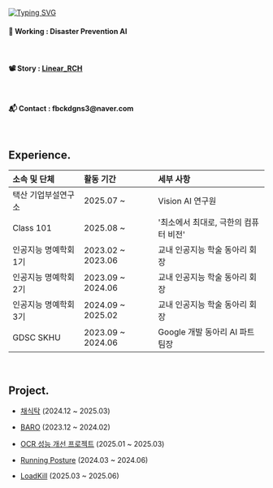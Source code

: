 <a href="https://git.io/typing-svg"><img src="https://readme-typing-svg.herokuapp.com?font=Jua&size=24&pause=1000&color=1771FF&width=455&height=55&lines=Vision+AI+%EC%97%B0%EA%B5%AC%EC%9B%90" alt="Typing SVG" /></a>

<h4><strong>🔨 Working : Disaster Prevention AI </strong></h4>

</br>

<h4><strong>📽 Story : <a href="https://velog.io/@fbckdgns3">Linear_RCH</a></strong></h4>

</br>

<h4><strong>📬 Contact : </strong><span>fbckdgns3@naver.com</span></h4>

</br>

## Experience.

|소속 및 단체|활동 기간|세부 사항|
|:---|:---|:---|
|택산 기업부설연구소|2025.07 ~|Vision AI 연구원|
|Class 101|2025.08 ~|'최소에서 최대로, 극한의 컴퓨터 비전'|
|인공지능 명예학회 1기|2023.02 ~ 2023.06|교내 인공지능 학술 동아리 회장|
|인공지능 명예학회 2기|2023.09 ~ 2024.06|교내 인공지능 학술 동아리 회장|
|인공지능 명예학회 3기|2024.09 ~ 2025.02|교내 인공지능 학술 동아리 회장|
|GDSC SKHU|2023.09 ~ 2024.06|Google 개발 동아리 AI 파트 팀장|

</br>

## Project.

- [채식탁](https://github.com/chaesiktak) (2024.12 ~ 2025.03)

- [BARO](https://github.com/ProjectBARO) (2023.12 ~ 2024.02)

- [OCR 성능 개선 프로젝트](https://github.com/Ryuchanghoon/Improve-OCR-Quality) (2025.01 ~ 2025.03)

- [Running Posture](https://github.com/Ryuchanghoon/correct_running_pose_Project) (2024.03 ~ 2024.06)

- [LoadKill](https://github.com/LoadKill) (2025.03 ~ 2025.06)
